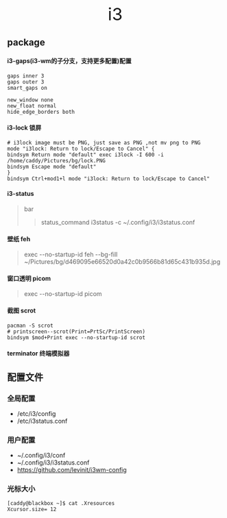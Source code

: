 <div style="text-align: center;font-size: 40px;">i3</div>

## package 

#### i3-gaps(i3-wm的子分支，支持更多配置)配置

```shell
gaps inner 3
gaps outer 3 
smart_gaps on

new_window none
new_float normal
hide_edge_borders both
```

#### i3-lock 锁屏

```shell
# i3lock image must be PNG, just save as PNG ,not mv png to PNG
mode "i3lock: Return to lock/Escape to Cancel" {
bindsym Return mode "default" exec i3lock -I 600 -i /home/caddy/Pictures/bg/lock.PNG
bindsym Escape mode "default"
}
bindsym Ctrl+mod1+l mode "i3lock: Return to lock/Escape to Cancel"
```

#### i3-status 

> bar
> > status_command i3status -c ~/.config/i3/i3status.conf

#### 壁纸 feh

> exec --no-startup-id feh --bg-fill ~/Pictures/bg/d469095e66520d0a42c0b9566b81d65c431b935d.jpg

#### 窗口透明 picom

> exec --no-startup-id picom

#### 截图 scrot

```shell
pacman -S scrot
# printscreen--scrot(Print=PrtSc/PrintScreen)
bindsym $mod+Print exec --no-startup-id scrot
```

#### terminator 终端模拟器
  
## 配置文件

### 全局配置

- /etc/i3/config
- /etc/i3status.conf

### 用户配置

- ~/.config/i3/conf
- ~/.config/i3/i3status.conf
- <https://github.com/levinit/i3wm-config>

### 光标大小

```shell
[caddy@blackbox ~]$ cat .Xresources 
Xcursor.size= 12
```